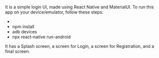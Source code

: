 It is a simple login UI, made using React Native and MaterialUI.
To run this app on your device/emulator, follow these steps:
- <clone the repo>
- npm install 
- adb devices
- npx react-native run-android

It has a Splash screen, a screen for Login, a screen for Registration, and a final screen. 
